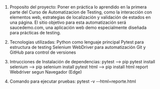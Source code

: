 1. Proposito del proyecto:
Poner en práctica lo aprendido en la primera parte del Curso de Automatizacion de Testing, como la interacción con elementos web, estrategias de localización y validación de estados en una página. El sitio objetivo para esta automatización será saucedemo.com, una aplicación web demo especialmente diseñada para prácticas de testing.

2. Tecnologias utilizadas:
Python como lenguaje principal
Pytest para estructura de testing
Selenium WebDriver para automatización
Git y GitHub para control de versiones

3. Intrucciones de Instalación de dependencias:
pytest --> pip pytest install 
selenium --> pip selenium install 
pytest html --> pip install html report
Webdriver segun Navegador (Edge) 

4. Comando para ejecutar pruebas:
pytest -v --html=reporte.html
